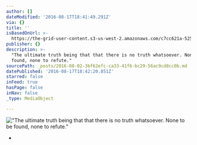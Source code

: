```yaml
---
author: []
dateModified: '2016-08-17T18:41:49.291Z'
via: {}
title: ''
isBasedOnUrl: >-
  https://the-grid-user-content.s3-us-west-2.amazonaws.com/c7cc621a-525a-450b-b9ad-3b1bf4a2c1c3.jpg
publisher: {}
description: >-
  "The ultimate truth being that that there is no truth whatsoever. None to be
  found, none to refute."
sourcePath: _posts/2016-08-02-3bf62efc-ca33-41f6-bc29-56ac9cd8cc0b.md
datePublished: '2016-08-17T18:42:20.851Z'
starred: false
inFeed: true
hasPage: false
inNav: false
_type: MediaObject

---
```

!["The ultimate truth being that that there is no truth whatsoever. None to be found, none to refute."](https://imgflo.herokuapp.com/graph/vahj1ThiexotieMo/396c6cecebccfb6d660e6e7bf2be1795/croprotate.jpg?cropheight=3173&cropwidth=2537&degrees=0&input=https%3A%2F%2Fthe-grid-user-content.s3-us-west-2.amazonaws.com%2Fc7cc621a-525a-450b-b9ad-3b1bf4a2c1c3.jpg&x=0&y=0)

*